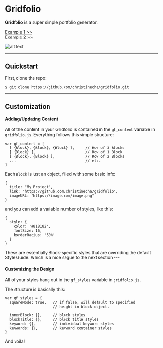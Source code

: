 **Gridfolio**
===============

**Gridfolio** is a super simple portfolio generator.

[Example 1 >>](http://christinecha.com/)   
[Example 2 >>](http://christinecha.github.io/gridfolio/)

![alt text](http://christinecha.github.io/gridfolio/assets/demo.png)

-------------

## Quickstart

First, clone the repo:

```
$ git clone https://github.com/christinecha/gridfolio.git
```

-------------

## Customization

#### Adding/Updating Content

All of the content in your Gridfolio is contained in the `gf_content` variable in `gridfolio.js`. Everything follows this simple structure:

```
var gf_content = [
  [ {Block}, {Block}, {Block} ],     // Row of 3 Blocks
  [ {Block} ],                       // Row of 1 Block
  [ {Block}, {Block} ],              // Row of 2 Blocks
  ...                                // etc.
]
```

Each `Block` is just an object, filled with some basic info:

```
{
  title: "My Project",
  link: "https://github.com/christinecha/gridfolio",
  imageURL: "https://image.com/image.png"
}
```

and you can add a variable number of styles, like this:

```
{
  style: {
    color: '#818182',
    fontSize: 16,
    borderRadius: '50%'
  }
}
```

These are essentially Block-specific styles that are overriding the default Style Guide. Which is a nice segue to the next section ---


#### Customizing the Design

All of your styles hang out in the `gf_styles` variable in `gridfolio.js`.

The structure is basically this:

```
var gf_styles = {
  squareMode: true,   // if false, will default to specified
                      // height in block object.

  innerBlock: {},     // block styles
  blockTitle: {},     // block title styles
  keyword: {},        // individual keyword styles
  keywords: {},       // keyword container styles
}
```

And voila!
